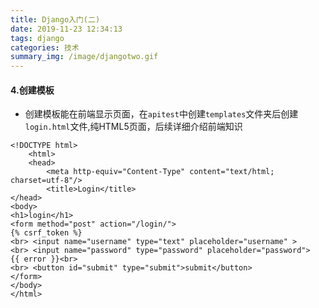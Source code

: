 ```yaml
---
title: Django入门(二)
date: 2019-11-23 12:34:13
tags: django
categories: 技术
summary_img: /image/djangotwo.gif
---
```




#### 4.创建模板
* 创建模板能在前端显示页面，在`apitest`中创建`templates`文件夹后创建`login.html`文件,纯HTML5页面，后续详细介绍前端知识
```
<!DOCTYPE html>
    <html>
    <head>
        <meta http-equiv="Content-Type" content="text/html; charset=utf-8"/>
        <title>Login</title>
</head>
<body>
<h1>login</h1>
<form method="post" action="/login/">
{% csrf_token %}
<br> <input name="username" type="text" placeholder="username" >
<br> <input name="password" type="password" placeholder="password">
{{ error }}<br>
<br> <button id="submit" type="submit">submit</button>
</form>
</body>
</html>

```